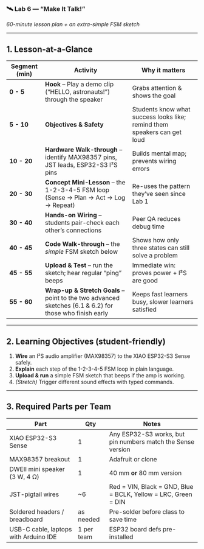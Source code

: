### 🛰️ Lab 6 — “Make It Talk!”

*60-minute lesson plan + an extra-simple FSM sketch*

---

## 1. Lesson-at-a-Glance

| Segment (min) | Activity                                                                                                | Why it matters                                                           |
| ------------- | ------------------------------------------------------------------------------------------------------- | ------------------------------------------------------------------------ |
| **0 - 5**     | **Hook** – Play a demo clip (“HELLO, astronauts!”) through the speaker                                  | Grabs attention & shows the goal                                         |
| **5 - 10**    | **Objectives & Safety**                                                                                 | Students know what success looks like; remind them speakers can get loud |
| **10 - 20**   | **Hardware Walk-through** – identify MAX98357 pins, JST leads, ESP32-S3 I²S pins                        | Builds mental map; prevents wiring errors                                |
| **20 - 30**   | **Concept Mini-Lesson** – the 1-2-3-4-5 FSM loop (Sense → Plan → Act → Log → Repeat)                    | Re-uses the pattern they’ve seen since Lab 1                             |
| **30 - 40**   | **Hands-on Wiring** – students pair-check each other’s connections                                      | Peer QA reduces debug time                                               |
| **40 - 45**   | **Code Walk-through** – the *simple* FSM sketch below                                                   | Shows how only three states can still solve a problem                    |
| **45 - 55**   | **Upload & Test** – run the sketch; hear regular “ping” beeps                                           | Immediate win: proves power + I²S are good                               |
| **55 - 60**   | **Wrap-up & Stretch Goals** – point to the two advanced sketches (6.1 & 6.2) for those who finish early | Keeps fast learners busy, slower learners satisfied                      |

---

## 2. Learning Objectives (student-friendly)

1. **Wire** an I²S audio amplifier (MAX98357) to the XIAO ESP32-S3 Sense safely.
2. **Explain** each step of the 1-2-3-4-5 FSM loop in plain language.
3. **Upload & run** a simple FSM sketch that beeps if the amp is working.
4. *(Stretch)* Trigger different sound effects with typed commands.

---

## 3. Required Parts per Team

| Part                                  | Qty        | Notes                                                          |
| ------------------------------------- | ---------- | -------------------------------------------------------------- |
| XIAO ESP32-S3 Sense                   | 1          | Any ESP32-S3 works, but pin numbers match the Sense version    |
| MAX98357 breakout                     | 1          | Adafruit or clone                                              |
| DWEII mini speaker (3 W, 4 Ω)         | 1          | 40 mm **or** 80 mm version                                     |
| JST-pigtail wires                     | \~6        | Red = VIN, Black = GND, Blue = BCLK, Yellow = LRC, Green = DIN |
| Soldered headers / breadboard         | as needed  | Pre-solder before class to save time                           |
| USB-C cable, laptops with Arduino IDE | 1 per team | ESP32 board defs pre-installed      

